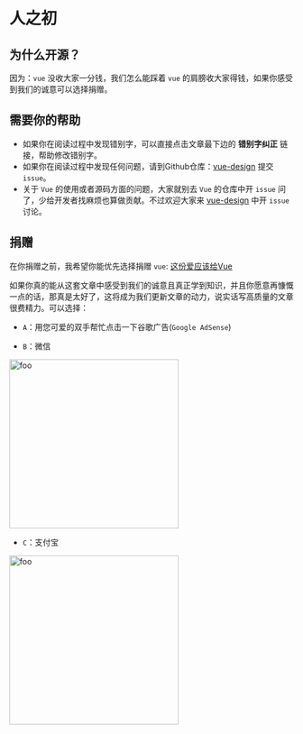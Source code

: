 # 人之初

## 为什么开源？

因为：`vue` 没收大家一分钱，我们怎么能踩着 `vue` 的肩膀收大家得钱，如果你感受到我们的诚意可以选择捐赠。

## 需要你的帮助

* 如果你在阅读过程中发现错别字，可以直接点击文章最下边的 **错别字纠正** 链接，帮助修改错别字。
* 如果你在阅读过程中发现任何问题，请到Github仓库：[vue-design](https://github.com/HcySunYang/vue-design) 提交 `issue`。
* 关于 `Vue` 的使用或者源码方面的问题，大家就别去 `Vue` 的仓库中开 `issue` 问了，少给开发者找麻烦也算做贡献。不过欢迎大家来 [vue-design](https://github.com/HcySunYang/vue-design) 中开 `issue` 讨论。

## 捐赠

在你捐赠之前，我希望你能优先选择捐赠 `vue`: [这份爱应该给Vue](https://cn.vuejs.org/support-vuejs/#One-time-Donations)

如果你真的能从这套文章中感受到我们的诚意且真正学到知识，并且你愿意再慷慨一点的话，那真是太好了，这将成为我们更新文章的动力，说实话写高质量的文章很费精力。可以选择：

* `A`：用您可爱的双手帮忙点击一下谷歌广告(`Google AdSense`)

* `B`：微信

<img :src="$withBase('/weixin.jpg')" alt="foo" width="300">

* `C`：支付宝

<img :src="$withBase('/zfb.jpg')" alt="foo" width="300">

